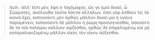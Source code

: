 

>  *Isch.*: ἀλλ' ἔστι μέν, ἔφη ὁ Ἰσχόμαχος, ὥς γε ἐμοὶ δοκεῖ, ὦ Σώκρατες, ἀκόλουθα ταῦτα πάντα ἀλλήλων. ἐπεὶ γὰρ ἐσθίειν τις τὰ ἱκανὰ ἔχει, ἐκπονοῦντι μὲν ὀρθῶς μᾶλλον δοκεῖ μοι ἡ ὑγίεια παραμένειν, ἐκπονοῦντι δὲ μᾶλλον ἡ ῥώμη προσγίγνεσθαι, ἀσκοῦντι δὲ τὰ τοῦ πολέμου κάλλιον σῴζεσθαι, ὀρθῶς δὲ ἐπιμελομένῳ καὶ μὴ καταμαλακιζομένῳ μᾶλλον εἰκὸς τὸν οἶκον αὔξεσθαι.